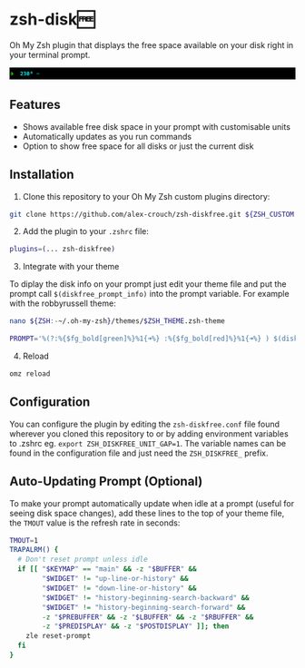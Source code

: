 # zsh-disk🆓

Oh My Zsh plugin that displays the free space available on your disk right in your terminal prompt.

![Examples](https://github.com/alex-crouch/resources/blob/main/zsh-diskfree/images/servingsuggestion.gif)

## Features

- Shows available free disk space in your prompt with customisable units
- Automatically updates as you run commands
- Option to show free space for all disks or just the current disk

## Installation

1. Clone this repository to your Oh My Zsh custom plugins directory:

```bash
git clone https://github.com/alex-crouch/zsh-diskfree.git ${ZSH_CUSTOM:-~/.oh-my-zsh/custom}/plugins/zsh-diskfree
```

2. Add the plugin to your `.zshrc` file:

```bash
plugins=(... zsh-diskfree)
```

3. Integrate with your theme

To diplay the disk info on your prompt just edit your theme file and put the prompt call `$(diskfree_prompt_info)` into the prompt variable. For example with the robbyrussell theme:

```bash
nano ${ZSH:-~/.oh-my-zsh}/themes/$ZSH_THEME.zsh-theme
```

```bash
PROMPT='%(?:%{$fg_bold[green]%}%1{➜%} :%{$fg_bold[red]%}%1{➜%} ) $(diskfree_prompt_info) %{$fg[cyan]%}%c%{$reset_color%}'
```

4. Reload

```bash
omz reload
```

## Configuration

You can configure the plugin by editing the `zsh-diskfree.conf` file found wherever you cloned this repository to or by adding environment variables to .zshrc eg. `export ZSH_DISKFREE_UNIT_GAP=1`. The variable names can be found in the configuration file and just need the `ZSH_DISKFREE_` prefix.

## Auto-Updating Prompt (Optional)

To make your prompt automatically update when idle at a prompt (useful for seeing disk space changes), add these lines to the top of your theme file, the `TMOUT` value is the refresh rate in seconds:

```bash
TMOUT=1
TRAPALRM() {
  # Don't reset prompt unless idle
  if [[ "$KEYMAP" == "main" && -z "$BUFFER" &&
        "$WIDGET" != "up-line-or-history" &&
        "$WIDGET" != "down-line-or-history" &&
        "$WIDGET" != "history-beginning-search-backward" &&
        "$WIDGET" != "history-beginning-search-forward" &&
        -z "$PREBUFFER" && -z "$LBUFFER" && -z "$RBUFFER" &&
        -z "$PREDISPLAY" && -z "$POSTDISPLAY" ]]; then
    zle reset-prompt
  fi
}
```
